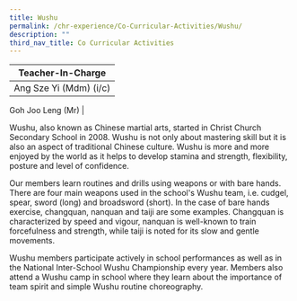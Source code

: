 ```yaml
---
title: Wushu
permalink: /chr-experience/Co-Curricular-Activities/Wushu/
description: ""
third_nav_title: Co Curricular Activities
---
```



| Teacher-In-Charge |
| -------- | 
| Ang Sze Yi (Mdm) (i/c)
Goh Joo Leng (Mr)
|

Wushu, also known as Chinese martial arts, started in Christ Church Secondary School in 2008. Wushu is not only about mastering skill but it is also an aspect of traditional Chinese culture. Wushu is more and more enjoyed by the world as it helps to develop stamina and strength, flexibility, posture and level of confidence.


Our members learn routines and drills using weapons or with bare hands. There are four main weapons used in the school's Wushu team, i.e. cudgel, spear, sword (long) and broadsword (short). In the case of bare hands exercise, changquan, nanquan and taiji are some examples. Changquan is characterized by speed and vigour, nanquan is well-known to train forcefulness and strength, while taiji is noted for its slow and gentle movements.

Wushu members participate actively in school performances as well as in the National Inter-School Wushu Championship every year. Members also attend a Wushu camp in school where they learn about the importance of team spirit and simple Wushu routine choreography.